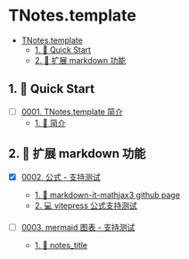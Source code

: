 # TNotes.template

<!-- region:toc -->
- [TNotes.template](#tnotestemplate)
  - [1. 🚀 Quick Start](#1--quick-start)
  - [2. 📒 扩展 markdown 功能](#2--扩展-markdown-功能)
<!-- endregion:toc -->

## 1. 🚀 Quick Start

- [ ] [0001. TNotes.template 简介](https://github.com/Tdahuyou/TNotes.template/tree/main/notes/0001.%20TNotes.template%20%E7%AE%80%E4%BB%8B/README.md) <!-- [locale](./notes/0001.%20TNotes.template%20%E7%AE%80%E4%BB%8B/README.md) -->  
  - [1. 📒 简介](https://github.com/Tdahuyou/TNotes.template/tree/main/notes/0001.%20TNotes.template%20%E7%AE%80%E4%BB%8B/README.md#1--简介)
  

## 2. 📒 扩展 markdown 功能

- [x] [0002. 公式 - 支持测试](https://github.com/Tdahuyou/TNotes.template/tree/main/notes/0002.%20%E5%85%AC%E5%BC%8F%20-%20%E6%94%AF%E6%8C%81%E6%B5%8B%E8%AF%95/README.md) <!-- [locale](./notes/0002.%20%E5%85%AC%E5%BC%8F%20-%20%E6%94%AF%E6%8C%81%E6%B5%8B%E8%AF%95/README.md) -->  
  - [1. 🔗 markdown-it-mathjax3 github page](https://github.com/Tdahuyou/TNotes.template/tree/main/notes/0002.%20%E5%85%AC%E5%BC%8F%20-%20%E6%94%AF%E6%8C%81%E6%B5%8B%E8%AF%95/README.md#1--markdown-it-mathjax3-github-page)
  - [2. 💻 vitepress 公式支持测试](https://github.com/Tdahuyou/TNotes.template/tree/main/notes/0002.%20%E5%85%AC%E5%BC%8F%20-%20%E6%94%AF%E6%8C%81%E6%B5%8B%E8%AF%95/README.md#2--vitepress-公式支持测试)
  

- [ ] [0003. mermaid 图表 - 支持测试](https://github.com/Tdahuyou/TNotes.template/tree/main/notes/0003.%20mermaid%20%E5%9B%BE%E8%A1%A8%20-%20%E6%94%AF%E6%8C%81%E6%B5%8B%E8%AF%95/README.md) <!-- [locale](./notes/0003.%20mermaid%20%E5%9B%BE%E8%A1%A8%20-%20%E6%94%AF%E6%8C%81%E6%B5%8B%E8%AF%95/README.md) -->  
  - [1. 📒 notes_title](https://github.com/Tdahuyou/TNotes.template/tree/main/notes/0003.%20mermaid%20%E5%9B%BE%E8%A1%A8%20-%20%E6%94%AF%E6%8C%81%E6%B5%8B%E8%AF%95/README.md#1--notes_title)
  
